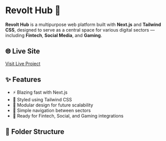 # Revolt Hub 🚀

**Revolt Hub** is a multipurpose web platform built with **Next.js** and **Tailwind CSS**, designed to serve as a central space for various digital sectors — including **Fintech**, **Social Media**, and **Gaming**.

## 🌐 Live Site

[Visit Live Project](https://revolt-hub-next.vercel.app)

## ✨ Features

- ⚡ Blazing fast with Next.js
- 🎨 Styled using Tailwind CSS
- 🔌 Modular design for future scalability
- 🧭 Simple navigation between sectors
- 💼 Ready for Fintech, Social, and Gaming integrations

## 📁 Folder Structure
